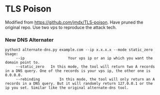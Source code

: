 # TLS Poison
Modified from https://github.com/jmdx/TLS-poison. Have pruned the original repo. Use two vps to reproduce the attack tech.



###	New DNS Alternater

```
python3 alternate-dns.py example.com --ip x.x.x.x --mode static_zero
Usage:
     --ip 					 Your vps ip or an ip which you want the domain point to.
     --static_zero   In this mode, the tool will return two A records in a DNS query. One of the records is your vps ip, the other one is 0.0.0.0.
     --rebinding		 In this mode, the tool will only return an A records in a DNS query. But it will randomly return 127.0.0.1 or the ip you set. Similar like the original alternate-dns tool.
```

